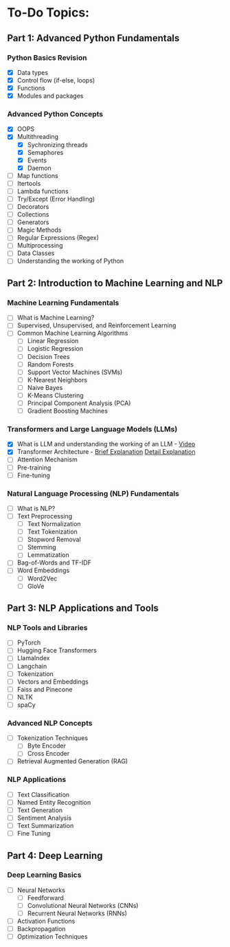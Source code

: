 # To-Do Topics:

## Part 1: Advanced Python Fundamentals

### Python Basics Revision
- [x] Data types
- [x] Control flow (if-else, loops)
- [x] Functions
- [x] Modules and packages

### Advanced Python Concepts
- [x] OOPS
- [x] Multithreading
  - [x] Sychronizing threads
  - [x] Semaphores
  - [x] Events
  - [x] Daemon
- [ ] Map functions
- [ ] Itertools
- [ ] Lambda functions
- [ ] Try/Except (Error Handling)
- [ ] Decorators
- [ ] Collections
- [ ] Generators
- [ ] Magic Methods
- [ ] Regular Expressions (Regex)
- [ ] Multiprocessing
- [ ] Data Classes
- [ ] Understanding the working of Python

## Part 2: Introduction to Machine Learning and NLP

### Machine Learning Fundamentals
- [ ] What is Machine Learning?
- [ ] Supervised, Unsupervised, and Reinforcement Learning
- [ ] Common Machine Learning Algorithms
  - [ ] Linear Regression
  - [ ] Logistic Regression
  - [ ] Decision Trees
  - [ ] Random Forests
  - [ ] Support Vector Machines (SVMs)
  - [ ] K-Nearest Neighbors
  - [ ] Naive Bayes
  - [ ] K-Means Clustering
  - [ ] Principal Component Analysis (PCA)
  - [ ] Gradient Boosting Machines

### Transformers and Large Language Models (LLMs)
- [x] What is LLM and understanding the working of an LLM - [Video](https://www.youtube.com/watch?v=5sLYAQS9sWQ)
- [x] Transformer Architecture - [Brief Explanation](https://www.youtube.com/watch?v=ZXiruGOCn9s) [Detail Explanation](https://www.youtube.com/watch?v=wjZofJX0v4M)
- [ ] Attention Mechanism
- [ ] Pre-training
- [ ] Fine-tuning

### Natural Language Processing (NLP) Fundamentals
- [ ] What is NLP?
- [ ] Text Preprocessing
  - [ ] Text Normalization
  - [ ] Text Tokenization
  - [ ] Stopword Removal
  - [ ] Stemming
  - [ ] Lemmatization
- [ ] Bag-of-Words and TF-IDF
- [ ] Word Embeddings
  - [ ] Word2Vec
  - [ ] GloVe

## Part 3: NLP Applications and Tools

### NLP Tools and Libraries
- [ ] PyTorch
- [ ] Hugging Face Transformers
- [ ] LlamaIndex
- [ ] Langchain
- [ ] Tokenization
- [ ] Vectors and Embeddings
- [ ] Faiss and Pinecone
- [ ] NLTK
- [ ] spaCy

### Advanced NLP Concepts
- [ ] Tokenization Techniques
  - [ ] Byte Encoder
  - [ ] Cross Encoder
- [ ] Retrieval Augmented Generation (RAG)

### NLP Applications
- [ ] Text Classification
- [ ] Named Entity Recognition
- [ ] Text Generation
- [ ] Sentiment Analysis
- [ ] Text Summarization
- [ ] Fine Tuning

## Part 4: Deep Learning 

### Deep Learning Basics
- [ ] Neural Networks
  - [ ] Feedforward
  - [ ] Convolutional Neural Networks (CNNs)
  - [ ] Recurrent Neural Networks (RNNs)
- [ ] Activation Functions
- [ ] Backpropagation
- [ ] Optimization Techniques
